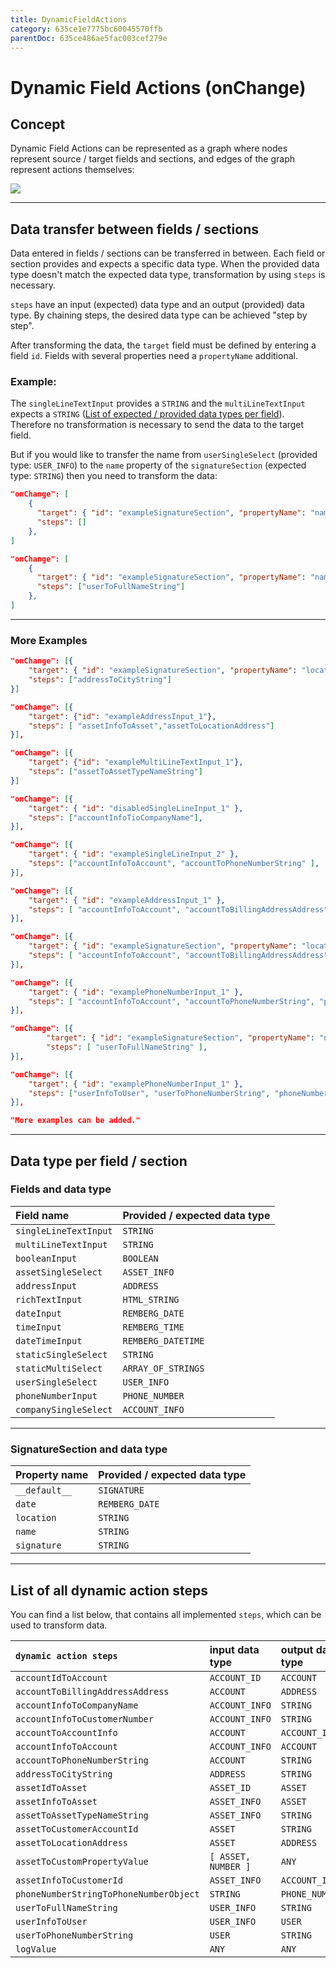 ```yaml
---
title: DynamicFieldActions
category: 635ce1e7775bc60045570ffb
parentDoc: 635ce486ae5fac003cef279e
---
```


# Dynamic Field Actions (onChange)

## Concept

Dynamic Field Actions can be represented as a graph where nodes represent source / target fields and sections, 
and edges of the graph represent actions themselves:

![](https://drive.google.com/uc?export=view&id=1z-6-1gzkSJq-JJSqBlE2dgJzi-Ywfpgr)

---

## Data transfer between fields / sections

Data entered in fields / sections can be transferred in between. Each field or section provides and expects a specific data type. 
When the provided data type doesn't match the expected data type, transformation by using `steps` is necessary.

`steps` have an input (expected) data type and an output (provided) data type. 
By chaining steps, the desired data type can be achieved "step by step". 

After transforming the data, the `target` field must be defined by entering a field `id`. Fields with several properties need a `propertyName` additional.

### Example:
The `singleLineTextInput` provides a `STRING` and the `multiLineTextInput` expects a `STRING` ([List of expected / provided data types per field](#fields-and-data-type)). Therefore no transformation is necessary to send the data to the target field.

But if you would like to transfer the name from `userSingleSelect` (provided type: `USER_INFO`) to the `name` property of the `signatureSection` (expected type: `STRING`) then you need to transform the data:

```json (Example: singleLineTextInput)
"onChange": [
    {
      "target": { "id": "exampleSignatureSection", "propertyName": "name" },
      "steps": []
    },
]
```
```json (Example: userSingleSelect)
"onChange": [
    {
      "target": { "id": "exampleSignatureSection", "propertyName": "name" },
      "steps": ["userToFullNameString"]
    },
]
```

---
### More Examples

```json (Address to signatureSection location)
"onChange": [{
    "target": { "id": "exampleSignatureSection", "propertyName": "location" },    
    "steps": ["addressToCityString"]
}]
```
```json (Asset location to addressInput location)
"onChange": [{
    "target": {"id": "exampleAddressInput_1"},
    "steps": [ "assetInfoToAsset","assetToLocationAddress"]
}],
```
```json (Asset name to STRING)
"onChange": [{
    "target": {"id": "exampleMultiLineTextInput_1"},
    "steps": ["assetToAssetTypeNameString"]
}]
```
```json (Company name to STRING)
"onChange": [{
    "target": { "id": "disabledSingleLineInput_1" },
    "steps": ["accountInfoTioCompanyName"],
}],
```
```json (Company phone number to STRING)
"onChange": [{
    "target": { "id": "exampleSingleLineInput_2" },
    "steps": ["accountInfoToAccount", "accountToPhoneNumberString" ],                
}],
```
```json (Company address to AddressInput)
"onChange": [{
    "target": { "id": "exampleAddressInput_1" },
    "steps": [ "accountInfoToAccount", "accountToBillingAddressAddress"],
}],
```
```json (Company city to signature location)
"onChange": [{
    "target": { "id": "exampleSignatureSection", "propertyName": "location" },
    "steps": [ "accountInfoToAccount", "accountToBillingAddressAddress", "addressToCityString"],
}],
```
```json (Company phone to phoneNumber )
"onChange": [{
    "target": { "id": "examplePhoneNumberInput_1" },
    "steps": [ "accountInfoToAccount", "accountToPhoneNumberString", "phoneNumberStringToPhoneNumberObject" ],
}],
```
```json (User name to signature name)
"onChange": [{
        "target": { "id": "exampleSignatureSection", "propertyName": "name" },
        "steps": [ "userToFullNameString" ],
}],
```
```json (User to phoneNumberInput)
"onChange": [{
    "target": { "id": "examplePhoneNumberInput_1" },
    "steps": ["userInfoToUser", "userToPhoneNumberString", "phoneNumberStringToPhoneNumberObject"],
}],
```
```json (...)
"More examples can be added."
```
---
## Data type per field / section

### Fields and data type

| Field name               | Provided / expected data type                   |
| :----------------------------- | :---------------------------|
| `singleLineTextInput` | `STRING` |
| `multiLineTextInput` | `STRING` |
| `booleanInput`| `BOOLEAN`|
| `assetSingleSelect` | `ASSET_INFO`|
| `addressInput` | `ADDRESS`|
| `richTextInput` | `HTML_STRING`|
| `dateInput` | `REMBERG_DATE`|
| `timeInput` | `REMBERG_TIME`|
| `dateTimeInput` | `REMBERG_DATETIME`|
| `staticSingleSelect` | `STRING`|
| `staticMultiSelect` | `ARRAY_OF_STRINGS`|
| `userSingleSelect` | `USER_INFO`|
| `phoneNumberInput` | `PHONE_NUMBER`|
| `companySingleSelect` | `ACCOUNT_INFO`|

---

### SignatureSection and data type

| Property name               | Provided / expected data type                   |
| :----------------------------- | :---------------------------|
| `__default__` | `SIGNATURE` |
| `date` | `REMBERG_DATE` |
| `location`| `STRING`|
| `name` | `STRING`|
| `signature` | `STRING`|

---

## List of all dynamic action steps

You can find a list below, that contains all implemented `steps`, which can be used to transform data.

| `dynamic action steps`               | input data type  | output data type |
| :----------------------------- | :----- | :-----|
| `accountIdToAccount` | `ACCOUNT_ID`| `ACCOUNT` |
| `accountToBillingAddressAddress` | `ACCOUNT`| `ADDRESS` |
| `accountInfoToCompanyName` | `ACCOUNT_INFO`| `STRING` |
| `accountInfoToCustomerNumber` | `ACCOUNT_INFO` | `STRING`|
| `accountToAccountInfo` | `ACCOUNT`| `ACCOUNT_INFO` |
| `accountInfoToAccount` | `ACCOUNT_INFO`| `ACCOUNT` |
| `accountToPhoneNumberString` | `ACCOUNT`| `STRING` |
| `addressToCityString` | `ADDRESS`| `STRING` |
| `assetIdToAsset` | `ASSET_ID`| `ASSET` |
| `assetInfoToAsset` | `ASSET_INFO`| `ASSET` |
| `assetToAssetTypeNameString` | `ASSET_INFO`| `STRING` |
| `assetToCustomerAccountId` | `ASSET`| `STRING` |
| `assetToLocationAddress` | `ASSET`| `ADDRESS` |
| `assetToCustomPropertyValue` | `[ ASSET, NUMBER ]` | `ANY` |
| `assetInfoToCustomerId` | `ASSET_INFO` | `ACCOUNT_ID` |
| `phoneNumberStringToPhoneNumberObject` | `STRING` | `PHONE_NUMBER` |
| `userToFullNameString` | `USER_INFO` | `STRING` |
| `userInfoToUser` | `USER_INFO` | `USER` |
| `userToPhoneNumberString` | `USER`| `STRING` |
| `logValue` | `ANY`| `ANY` |
